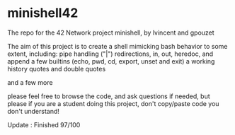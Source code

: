 # minishell42
The repo for the 42 Network project minishell, by lvincent and gpouzet

The aim of this project is to create a shell mimicking bash behavior to some extent, including:
pipe handling ("|")
redirections, in, out, heredoc, and append
a few builtins (echo, pwd, cd, export, unset and exit)
a working history
quotes and double quotes

and a few more

please feel free to browse the code, and ask questions if needed,
but please if you are a student doing this project, don't copy/paste code you don't understand!


Update : Finished 97/100
